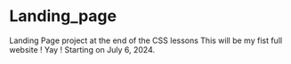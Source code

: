 # Landing_page
Landing Page project at the end of the CSS lessons
This will be my fist full website ! Yay ! Starting on July 6, 2024.